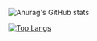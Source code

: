 ![Anurag's GitHub stats](https://github-readme-stats.vercel.app/api?username=samueu&show_icons=true&theme=radical)

[![Top Langs](https://github-readme-stats.vercel.app/api/top-langs/?username=samueu&layout=pie&theme=radical)](https://github.com/anuraghazra/github-readme-stats)
